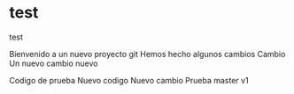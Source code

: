# test
test


Bienvenido a un nuevo proyecto git
Hemos hecho algunos cambios
Cambio
Un nuevo cambio
nuevo

Codigo de prueba
Nuevo codigo
Nuevo cambio
Prueba master v1
